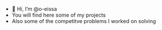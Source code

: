- 👋 Hi, I’m @o-eissa
- You will find here some of my projects
- Also some of the competitve problems I worked on solving

<!---
FONS127/FONS127 is a ✨ special ✨ repository because its `README.md` (this file) appears on your GitHub profile.
You can click the Preview link to take a look at your changes.
--->
